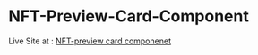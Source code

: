 # NFT-Preview-Card-Component <br>
Live Site at : <a href ="https://vidhant007.github.io/NFT-Preview-Card-Component//">NFT-preview card componenet</a>
